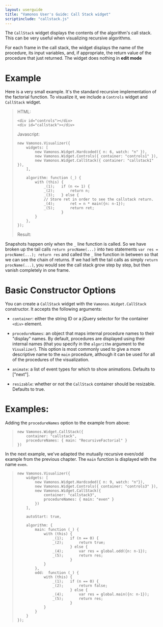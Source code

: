 ```yaml
---
layout: userguide
title: "Vamonos User's Guide: Call Stack widget"
scriptinclude: "callstack.js"
---
```


The `CallStack` widget displays the contents of the algorithm's
call stack. This can be very useful when visualizing recursive algorithms.

For each frame in the call stack, the widget displays the name of the procedure,
its input variables, and, if appropriate, the return
value of the procedure that just returned. The widget does nothing in  **edit mode**

# Example

Here is a very small example. It's the standard recursive implementation of
the factorial function. To visualize it, we include a `Controls` widget and
`CallStack` widget.

> HTML:
> 
>     <div id="controls"></div>
>     <div id="callstack"></div>
> 
> 
> Javascript:
> 
>     new Vamonos.Visualizer({
>         widgets: [
>             new Vamonos.Widget.Hardcoded({ n: 6, watch: "n" }),
>             new Vamonos.Widget.Controls({ container: "controls1" }),
>             new Vamonos.Widget.CallStack({ container: "callstack1" }),
>         ],
>
>         algorithm: function (_) {
>             with (this) {
>                 _(1);   if (n <= 1) {
>                 _(2);       return n;
>                 _(3);   } else {
>                 // Store ret in order to see the callstack return.
>                 _(4);       ret = n * main({n: n-1}); 
>                 _(5);       return ret;
>                         }
>             }
>         },
>     });
> 
> Result: 
> 
> <p><div class="viz-container" id="controls1">
> </div></p>
> <div id="callstack1" class="viz-container">
> </div>

Snapshots happen only when the `_` line function is called. So we have broken
up the tail calls `return procName(...)` into two statements `var res =
procName(...); return res` and called the `_` line function in between so that
we can see the chain of returns. If we had left the tail calls as simply
`return procName(...)`, you would see the call stack grow step by step, but
then vanish completely in one frame.

# Basic Constructor Options

You can create a `CallStack` widget with the `Vamonos.Widget.CallStack`
constructor. It accepts the following arguments:

* `container`: either the string ID or a jQuery selector for the container `<div>` element.

* `procedureNames`: an object that maps internal procedure names to their
"display" names.  By default, procedures are displayed using their internal
names (that you specify in the `algorithm` argument to the `Visualizer`).  This
option is most commonly used to give a more descriptive name to the `main`
procedure, although it can be used for all of the procedures of the
visualization.

* `animate`: a list of event types for which to show animations. Defaults to ["next"].

* `resizable`: whether or not the `CallStack` container should be resizable. Defaults to true.


# Examples:

Adding the `procedureNames` option to the example from above:

>     new Vamonos.Widget.CallStack({
>         container: "callstack",
>         procedureNames: { main: "RecursiveFactorial" }
>     })
> 
> <p><div class="viz-container" id="controls2">
> </div></p>
> <div id="callstack2" class="viz-container">
> </div>


In the next example, we've adapted the mutually recursive even/odd example from the previous chapter. The `main` function is displayed with the name `even`.

>     new Vamonos.Visualizer({
>         widgets: [
>             new Vamonos.Widget.Hardcoded({ n: 9, watch: "n"}),
>             new Vamonos.Widget.Controls({ container: "controls3" }),
>             new Vamonos.Widget.CallStack({
>                 container: "callstack3",
>                 procedureNames: { main: "even" }
>             })
>         ],
> 
>         autoStart: true,
> 
>         algorithm: {
>             main: function (_) {
>                 with (this) {
>                     _(1);   if (n == 0) {
>                     _(2);       return true;
>                             } else {
>                     _(4);       var res = global.odd({n: n-1});
>                     _(5);       return res;
>                             }
>                 }
>             },
>             odd:  function (_) {
>                 with (this) {
>                     _(1);   if (n == 0) {
>                     _(2);       return false;
>                             } else {
>                     _(4);       var res = global.main({n: n-1});
>                     _(5);       return res;
>                             }
>                 }
>             }
>         }
>     });
> 
> <p><div class="viz-container" id="controls3">
> </div></p>
> <div id="callstack3" class="viz-container">
> </div>

